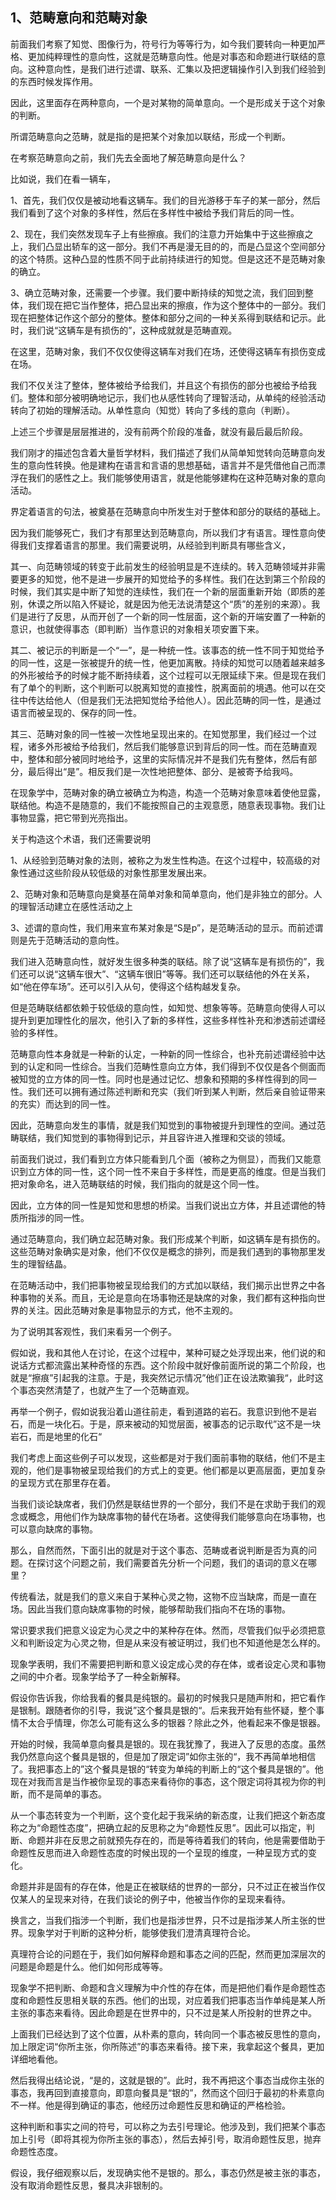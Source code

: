 <h2>1、范畴意向和范畴对象</h2><p data-pid="4Wa6ohy_">前面我们考察了知觉、图像行为，符号行为等等行为，如今我们要转向一种更加严格、更加纯粹理性的意向性，这就是范畴意向性。他是对事态和命题进行联结的意向。这种意向性，是我们进行述谓、联系、汇集以及把逻辑操作引入到我们经验到的东西时候发挥作用。</p><p data-pid="tAhfPboW">因此，这里面存在两种意向，一个是对某物的简单意向。一个是形成关于这个对象的判断。</p><p data-pid="yjCnPWEr">所谓范畴意向之范畴，就是指的是把某个对象加以联结，形成一个判断。</p><p data-pid="UNQoNIOq">在考察范畴意向之前，我们先去全面地了解范畴意向是什么？</p><p data-pid="7m30fkZ9">比如说，我们在看一辆车，</p><p data-pid="Xq7XOlBp">1、首先，我们仅仅是被动地看这辆车。我们的目光游移于车子的某一部分，然后我们看到了这个对象的多样性，然后在多样性中被给予我们背后的同一性。</p><p data-pid="ymx_ucIl">2、现在，我们突然发现车子上有些擦痕。我们的注意力开始集中于这些擦痕之上，我们凸显出轿车的这一部分。我们不再是漫无目的的，而是凸显这个空间部分的这个特质。这种凸显的性质不同于此前持续进行的知觉。但是这还不是范畴对象的确立。</p><p data-pid="pvpnVset">3、确立范畴对象，还需要一个步骤。我们要中断持续的知觉之流，我们回到整体，我们现在把它当作整体，把凸显出来的擦痕，作为这个整体中的一部分。我们现在把整体记作这个部分的整体。整体和部分之间的一种关系得到联结和记示。此时，我们说“这辆车是有损伤的”，这种成就就是范畴直观。</p><p data-pid="60o2aTOp">在这里，范畴对象，我们不仅仅使得这辆车对我们在场，还使得这辆车有损伤变成在场。</p><p data-pid="TJU52IH_">我们不仅关注了整体，整体被给予给我们，并且这个有损伤的部分也被给予给我们。整体和部分被明确地记示，我们也从感性转向了理智活动，从单纯的经验活动转向了初始的理解活动。从单性意向（知觉）转向了多线的意向（判断）。</p><p data-pid="kmSCXzzE">上述三个步骤是层层推进的，没有前两个阶段的准备，就没有最后最后阶段。</p><p data-pid="G-uhjmCT">我们刚才的描述包含着大量哲学材料，我们描述了我们从简单知觉转向范畴意向发生的意向性转换。他是建构在语言和言语的思想基础，语言并不是凭借他自己而漂浮在我们的感性之上。我们能够使用语言，就是他能够建构在这种范畴对象的意向活动。</p><p data-pid="FpHWhaFv">界定着语言的句法，被奠基在范畴意向中所发生对于整体和部分的联结的基础上。</p><p data-pid="_Fe1yyw8">因为我们能够死亡，我们才有那里达到范畴意向，所以我们才有语言。理性意向使得我们支撑着语言的那里。我们需要说明，从经验到判断具有哪些含义，</p><p data-pid="orQ-M-mv">其一、向范畴领域的转变于此前发生的经验明显是不连续的。转入范畴领域并非需要更多的知觉，他不是进一步展开的知觉给予的多样性。我们在达到第三个阶段的时候，我们其实是中断了知觉的连续性，我们在一个新的层面重新开始（即质的差别，休谟之所以陷入怀疑论，就是因为他无法说清楚这个“质”的差别的来源）。我们是进行了反思，从而开创了一个新的同一性层面，这个新的开端安置了一种新的意识，也就使得事态（即判断）当作意识的对象相关项安置下来。</p><p data-pid="i7X6tJx2">其二、被记示的判断是一个“一”，是一种统一性。该事态的统一性不同于知觉给予的同一性，这是一张被提升的统一性，他更加离散。持续的知觉可以随着越来越多的外形被给予的时候才能不断持续着，这个过程可以无限延续下来。但是现在我们有了单个的判断，这个判断可以脱离知觉的直接性，脱离面前的境遇。他可以在交往中传达给他人（但是我们无法把知觉给予给他人）。因此范畴的同一性，是通过语言而被呈现的、保存的同一性。</p><p data-pid="8Ggqutlp">其三、范畴对象的同一性被一次性地呈现出来的。在知觉那里，我们经过一个过程，诸多外形被给予给我们，然后我们能够意识到背后的同一性。而在范畴直观中，整体和部分被同时地给予，这里的实际情况并不是我们先有整体，然后有部分，最后得出“是”。相反我们是一次性地把整体、部分、是被寄予给我吗。</p><p data-pid="oQX5JLLj">在现象学中，范畴对象的确立被确立为构造，构造一个范畴对象意味着使他显露，联结他。构造不是随意的，我们不能按照自己的主观意愿，随意表现事物。我们让事物显露，把它带到光亮指出。</p><p data-pid="EcyvUrgy">关于构造这个术语，我们还需要说明</p><p data-pid="gI_2Cufe">1、从经验到范畴对象的法则，被称之为发生性构造。在这个过程中，较高级的对象性通过这些阶段从较低级的对象性那里发展出来。</p><p data-pid="5yt63YKJ">2、范畴对象和范畴意向是奠基在简单对象和简单意向，他们是非独立的部分。人的理智活动建立在感性活动之上</p><p data-pid="RIiuZpKu">3、述谓的意向性，我们用来宣布某对象是“S是p”，是范畴活动的显示。而前述谓则是先于范畴活动的意向性。</p><p data-pid="mS7rKGtk">我们进入范畴意向性，就好发生很多种类的联结。除了说“这辆车是有损伤的”，我们还可以说“这辆车很大”、“这辆车很旧”等等。我们还可以联结他的外在关系，如“他在停车场”。还可以引入从句，使得这个结构越发复杂。</p><p data-pid="ClurKnra">但是范畴联结都依赖于较低级的意向性，如知觉、想象等等。范畴意向使得人可以提升到更加理性化的层次，他引入了新的多样性，这些多样性补充和渗透前述谓经验的多样性。</p><p data-pid="dQ1Qo6Ub">范畴意向性本身就是一种新的认定，一种新的同一性综合，也补充前述谓经验中达到的认定和同一性综合。当我们范畴性意向立方体，我们得到不仅仅是各个侧面而被知觉的立方体的同一性。同时也是通过记忆、想象和预期的多样性得到的同一性。我们还可以拥有通过陈述判断和充实（我们听到某人判断，然后亲自验证带来的充实）而达到的同一性。</p><p data-pid="_4S9VGRf">因此，范畴意向发生的事情，就是我们知觉到的事物被提升到理性的空间。通过范畴联结，我们知觉到的事物得到记示，并且容许进入推理和交谈的领域。</p><p data-pid="pWfhzwUw">前面我们说过，我们看到立方体只能看到几个面（被称之为侧显），而我们又能意识到立方体的同一性，这个同一性不来自于多样性，而是更高的维度。但是当我们把对象命名，进入范畴联结的时候，我们指向的就是这个同一性。</p><p data-pid="DHcwx8f4">因此，立方体的同一性是知觉和思想的桥梁。当我们说出立方体，并且述谓他的特质所指涉的同一性。</p><p data-pid="W4Fikurd">通过范畴意向，我们确立起范畴对象。我们形成某个判断，如这辆车是有损伤的。这些范畴对象确实是对象，他们不仅仅是概念的排列，而是我们遇到的事物那里发生的理智结晶。</p><p data-pid="KlJjfGcV">在范畴活动中，我们把事物被呈现给我们的方式加以联结，我们揭示出世界之中各种事物的关系。而且，无论是意向在场事物还是缺席的对象，我们都有这种指向世界的关注。因此范畴对象是事物显示的方式，他不主观的。</p><p data-pid="xH9HGpCe">为了说明其客观性，我们来看另一个例子。</p><p data-pid="vb6HLA-Y">假如说，我和其他人在讨论，在这个过程中，某种可疑之处浮现出来，他们说的和说话方式都流露出某种奇怪的东西。这个阶段中就好像前面所说的第二个阶段，也就是“擦痕”引起我的注意。于是，我突然记示情况”他们正在设法欺骗我“，此时这个事态突然清楚了，也就产生了一个范畴直观。</p><p data-pid="Kfv53k_T">再举一个例子，假如说我沿着山道往前走，看到道路的岩石。我意识到他不是岩石，而是一块化石。于是，原来被动的知觉层面，被事态的记示取代”这不是一块岩石，而是地里的化石“</p><p data-pid="bAImQI2v">我们考虑上面这些例子可以发现，这些都是对于我们面前事物的联结，他们不是主观的，他们是事物被呈现给我们的方式上的变更。他们都是以更高层面，更加复杂的呈现方式在那里存在着。</p><p data-pid="GrBK_TyB">当我们谈论缺席者，我们仍然是联结世界的一个部分，我们不是在求助于我们的观念或概念，用他们作为缺席事物的替代在场者。这使得我们能够意向在场事物，也可以意向缺席的事物。</p><p data-pid="2NUnh6rD">那么，自然而然，下面引出的就是对于这个事态、范畴或者说判断是否为真的问题。在探讨这个问题之前，我们需要首先分析一个问题，我们的语词的意义在哪里？</p><p data-pid="HoPHmUvq">传统看法，就是我们的意义来自于某种心灵之物，这物不应当缺席，而是一直在场。因此当我们意向缺席事物的时候，能够帮助我们指向不在场的事物。</p><p data-pid="yHihwo5v">常识要求我们把意义设定为心灵之中的某种存在体。然而，尽管我们似乎必须把意义和判断设定为心灵之物，但是从来没有被证明过，我们也不知道他是怎么样的。</p><p data-pid="afcPJWVC">现象学表明，我们不需要把判断和意义设定成心灵的存在体，或者设定心灵和事物之间的中介者。现象学给予了一种全新解释。</p><p data-pid="mIyW1eNY">假设你告诉我，你给我看的餐具是纯银的。最初的时候我只是随声附和，把它看作是银制。跟随者你的引导，我说”这个餐具是银的“。后来我开始有些怀疑，整个事情不太合乎情理，你怎么可能有这么多的银器？除此之外，他看起来不像是银器。</p><p data-pid="OB4n6YjX">开始的时候，我简单意向餐具是银的。现在我犹豫了，我进入了反思的态度。虽然我仍然意向这个餐具是银的，但是加了限定词”如你主张的“，我不再简单地相信了。我把事态上的”这个餐具是银的“转变为单纯的判断上的“这个餐具是银的”。他现在对我而言是当作被你呈现的事态来看待你的事态，这个限定词将其视为你的判断，而不是简单的事态。</p><p data-pid="u9f5QoEY">从一个事态转变为一个判断，这个变化起于我采纳的新态度，让我们把这个新态度称之为“命题性态度”，把确立起的反思称之为“命题性反思”。因此可以指定，判断、命题并非在反思之前就预先存在的，而是等待着我们的转向，他是需要借助于命题性反思而进入命题性态度的时候出现的一个呈现的维度，一种呈现方式的变化。</p><p data-pid="aADDQFoX">命题并非是固有的存在体，他是正在被联结的世界的一部分，只不过正在被当作仅仅某人的呈现来对待，在我们谈论的例子中，他被当作你的呈现来看待。</p><p data-pid="SKaZEDlq">换言之，当我们指涉一个判断，我们也是指涉世界，只不过是指涉某人所主张的世界。现象学对于判断的这种分析，能够使我们澄清真理符合论。</p><p data-pid="sbtmGsgN">真理符合论的问题在于，我们如何解释命题和事态之间的匹配，然而更加深层次的问题是命题是什么。他们如何形成等等。</p><p data-pid="Ehw6VlTK">现象学不把判断、命题和含义理解为中介性的存在体，而是把他们看作是命题性态度和命题性反思相关联的东西。他们的出现，对应着我们把事态当作单纯是某人所主张的事态来看待。因此命题是在世界中的，只不过是某人所投射的世界之中。</p><p data-pid="BK70wSf9">上面我们已经达到了这个位置，从朴素的意向，转向同一个事态被反思性的意向，加上限定词“你所主张，你所陈述”的事态来看待。接下来，我拿起这个餐具，更加详细地看他。</p><p data-pid="6LIcPUWF">然后我得出结论说，“是的，这就是银的”。此时，我不再把这个事态当成你主张的事态，我再回到直接意向，即意向餐具是“银的”，然而这个回归于最初的朴素意向不一样。他是得到确证的事态，他经历过命题性反思和确证的严格检验。</p><p data-pid="T7cAZrwv">这种判断和事实之间的符号，可以称之为去引号理论。他涉及到，我们把某个事态加上引号（即将其视为你所主张的事态），然后去掉引号，取消命题性反思，抛弃命题性态度。</p><p data-pid="jaDc-elw">假设，我仔细观察以后，发现确实他不是银的。那么，事态仍然是被主张的事态，没有取消命题性反思，餐具决非银制的。</p><p></p>